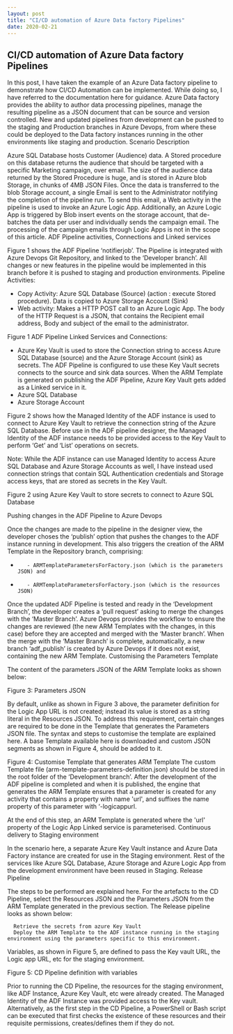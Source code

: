 ```yaml
---
layout: post
title: "CI/CD automation of Azure Data factory Pipelines"
date: 2020-02-21
---
```


## CI/CD automation of Azure Data factory Pipelines

In this post, I have taken the example of an Azure Data factory pipeline to demonstrate how CI/CD Automation can be implemented. While doing so, I have referred to the documentation here for guidance.
Azure Data factory provides the ability to author data processing pipelines, manage the resulting pipeline as a JSON document that can be source and version controlled. New and updated pipelines from development can be pushed to the staging and Production branches in Azure Devops, from where these could be deployed to the Data factory instances running in the other environments like staging and production.
Scenario Description

Azure SQL Database hosts Customer (Audience) data. A Stored procedure on this database returns the audience that should be targeted with a specific Marketing campaign, over email. The size of the audience data returned by the Stored Procedure is huge, and is stored in Azure blob Storage, in chunks of 4MB JSON Files. Once the data is transferred to the blob Storage account, a single Email is sent to the Administrator notifying the completion of the pipeline run. To send this email, a Web activity in the pipeline is used to invoke an Azure Logic App.
Additionally, an Azure Logic App is triggered by Blob insert events on the storage account, that de-batches the data per user and individually sends the campaign email. The processing of the campaign emails through Logic Apps is not in the scope of this article.
ADF Pipeline activities, Connections and Linked services

Figure 1 shows the ADF Pipeline ‘notifierjob’. The Pipeline is integrated with Azure Devops Git Repository, and linked to the ‘Developer branch’. All changes or new features in the pipeline would be implemented in this branch before it is pushed to staging and production environments.
Pipeline Activities:

- Copy Activity: Azure SQL Database (Source) (action : execute Stored procedure). Data is copied to Azure Storage Account (Sink)
- Web activity: Makes a HTTP POST call to an Azure Logic App. The body of the HTTP Request is a JSON, that contains the Recipient email address, Body and subject of the email to the administrator.


Figure 1 ADF Pipeline
Linked Services and Connections:


- Azure Key Vault is used to store the Connection string to access Azure SQL Database (source) and the Azure Storage Account (sink) as secrets. The ADF Pipeline is configured to use these Key Vault secrets connects to the source and sink data sources. When the ARM Template is generated on publishing the ADF Pipeline, Azure Key Vault gets added as a Linked service in it.
- Azure SQL Database
- Azure Storage Account

Figure 2 shows how the Managed Identity of the ADF instance is used to connect to Azure Key Vault to retrieve the connection string of the Azure SQL Database. Before use in the ADF pipeline designer, the Managed Identity of the ADF instance needs to be provided access to the Key Vault to perform ‘Get’ and ‘List’ operations on secrets.

Note:
While the ADF instance can use Managed Identity to access Azure SQL Database and Azure Storage Accounts as well, I have instead used connection strings that contain SQL Authentication credentials and Storage access keys, that are stored as secrets in the Key Vault.


Figure 2 using Azure Key Vault to store secrets to connect to Azure SQL Database

Pushing changes in the ADF Pipeline to Azure Devops

Once the changes are made to the pipeline in the designer view, the developer choses the ‘publish’ option that pushes the changes to the ADF instance running in development. This also triggers the creation of the ARM Template in the Repository branch, comprising:
-        - ARMTemplateParametersForFactory.json (which is the parameters JSON) and
-        - ARMTemplateParametersForFactory.json (which is the resources JSON)
Once the updated ADF Pipeline is tested and ready in the ‘Development Branch’, the developer creates a ‘pull request’ asking to merge the changes with the ‘Master Branch’. Azure Devops provides the workflow to ensure the changes are reviewed (the new ARM Templates with the changes, in this case) before they are accepted and merged with the ‘Master branch’.
When the merge with the ‘Master Branch’ is complete, automatically, a new branch ‘adf_publish’ is created by Azure Devops if it does not exist, containing the new ARM Template.
Customising the Parameters Template

The content of the parameters JSON of the ARM Template looks as shown below:

Figure 3: Parameters JSON












By default, unlike as shown in Figure 3 above, the parameter definition for the Logic App URL is not created;  instead its value is stored as a string literal in the Resources JSON. To address this requirement, certain changes are required to be done in the Template that generates the Parameters JSON file. The syntax and steps to customise the template are explained here. A base Template available here is downloaded and custom JSON segments as shown in Figure 4, should be added to it.



Figure 4: Customise Template that generates ARM Template
The custom Template file (arm-template-parameters-definition.json) should be stored in the root folder of the ‘Development branch’. After the development of the ADF pipeline is completed and when it is published, the engine that generates the ARM Template ensures that a parameter is created for any activity that contains a property with name 'url', and suffixes the name property of this parameter with ‘-logicappurl.

At the end of this step, an ARM Template is generated where the 'url' property of the Logic App Linked service is parameterised.
Continuous delivery to Staging environment

In the scenario here, a separate Azure Key Vault instance and Azure Data Factory instance are created for use in the Staging environment. Rest of the services like Azure SQL Database, Azure Storage and Azure Logic App from the development environment have been reused in Staging.
Release Pipeline

The steps to be performed are explained here. For the artefacts to the CD Pipeline, select the Resources JSON and the Parameters JSON from the ARM Template generated in the previous section.
The Release pipeline looks as shown below:

      Retrieve the secrets from azure Key Vault
      Deploy the ARM Template to the ADF instance running in the staging environment using the parameters specific to this environment.
Variables, as shown in Figure 5, are defined to pass the Key vault URL, the Logic app URL, etc for the staging environment.


Figure 5: CD Pipeline definition with variables

Prior to running the CD Pipeline, the resources for the staging environment, like ADF Instance, Azure Key Vault, etc were already created. The Managed Identity of the ADF Instance was provided access to the Key vault.
Alternatively, as the first step in the CD Pipeline, a PowerShell or Bash script can be executed that first checks the existence of these resources and their requisite permissions, creates/defines them if they do not.

